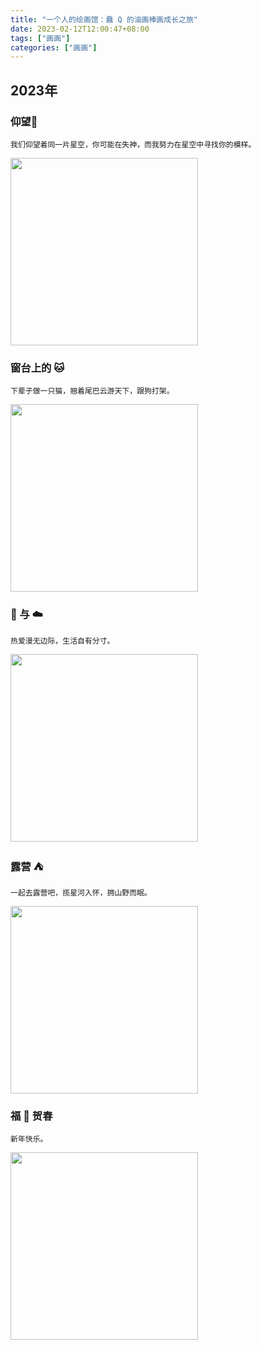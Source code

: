 ```yaml
---
title: "一个人的绘画馆：蠢 Q 的油画棒画成长之旅"
date: 2023-02-12T12:00:47+08:00
tags: ["画画"]
categories: ["画画"]
---
```


## 2023年

### 仰望🌃  

```
我们仰望着同一片星空，你可能在失神，而我努力在星空中寻找你的模样。   
```   

<img src="/images/draw/img_4.jpeg" alt="" width="300" />  

### 窗台上的 🐱  

```
下辈子做一只猫，翘着尾巴云游天下，跟狗打架。
```   

<img src="/images/draw/img.png" alt="" width="300" />  

### 🐳 与 ☁️    

```
热爱漫无边际，生活自有分寸。  
```

<img src="/images/draw/img_1.png" alt="" width="300" />  

### 露营 ⛺️   

```
一起去露营吧，揽星河入怀，拥山野而眠。  
```

<img src="/images/draw/img_2.png" alt="" width="300" />  

### 福 🐰 贺春  

```
新年快乐。
```

<img src="/images/draw/img_3.png" alt="" width="300" />     
